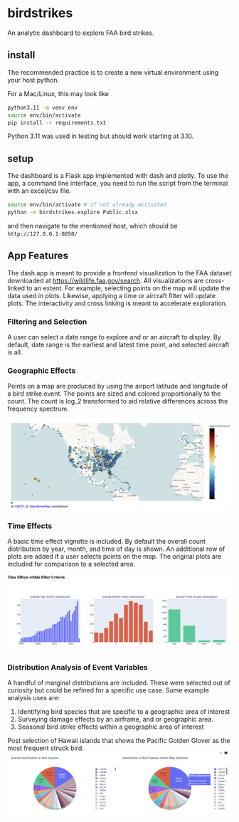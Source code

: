 # birdstrikes
An analytic dashboard to explore FAA bird strikes.

## install

The recommended practice is to create a new virtual environment using your host python. 

For a Mac/Linux, this may look like

```bash
python3.11 -m venv env
source env/bin/activate
pip install -r requirements.txt
```

Python 3.11 was used in testing but should work starting at 3.10. 

## setup

The dashboard is a Flask app implemented with dash and plotly. To use the app, a command line interface, you need to run the script from the terminal with an excel/csv file. 

```bash
source env/bin/activate # if not already activated
python -m birdstrikes.explore Public.xlsx
```

and then navigate to the mentioned host, which should be `http://127.0.0.1:8050/`

## App Features

The dash app is meant to provide a frontend visualization to the FAA dataset downloaded at https://wildlife.faa.gov/search. All visualizations are cross-linked to an extent. For example, selecting points on the map will update the data used in plots. Likewise, applying a time or aircraft filter will update plots. The interactivity and cross linking is meant to accelerate exploration.  

### Filtering and Selection

A user can select a date range to explore and or an aircraft to display. By default, date range is the earliest and latest time point, and selected aircraft is all. 


### Geographic Effects

Points on a map are produced by using the airport latitude and longitude of a bird strike event. The points are sized and colored proportionally to the count. The count is log_2 transformed to aid relative differences across the frequency spectrum. 

![alt text](image-2.png)

### Time Effects

A basic time effect vignette is included. By default the overall count distribution by year, month, and time of day is shown. An additional row of plots are added if a user selects points on the map. The original plots are included for comparison to a selected area. 

![alt text](image-1.png)

### Distribution Analysis of Event Variables

A handful of marginal distributions are included. These were selected out of curiosity but could be refined for a specific use case. Some example analysis uses are: 
1. Identifying bird species that are specific to a geographic area of interest
2. Surveying damage effects by an airframe, and or geographic area. 
3. Seasonal bird strike effects within a geographic area of interest

Post selection of Hawaii islands that shows the Pacific Golden Glover as the most frequent struck bird. 
![alt text](image-3.png)

